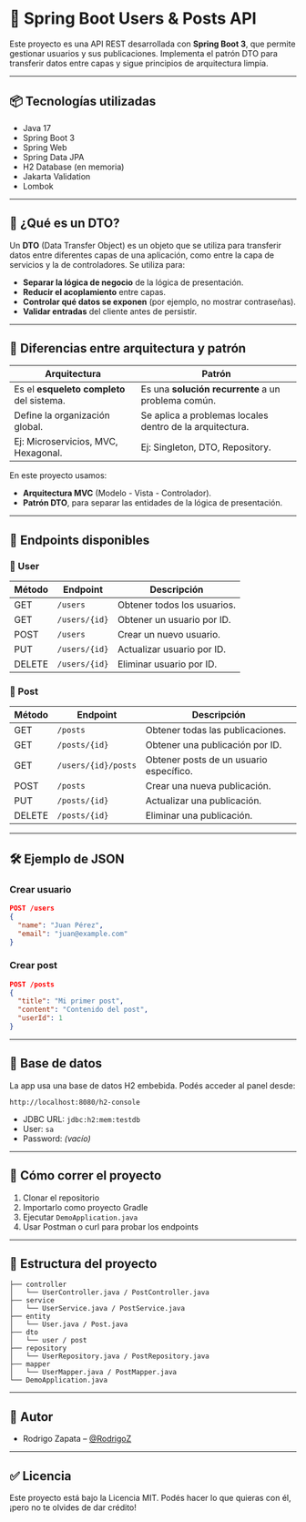 # 🧩 Spring Boot Users & Posts API

Este proyecto es una API REST desarrollada con **Spring Boot 3**, que permite gestionar usuarios y sus publicaciones. Implementa el patrón DTO para transferir datos entre capas y sigue principios de arquitectura limpia.

---

## 📦 Tecnologías utilizadas

- Java 17
- Spring Boot 3
- Spring Web
- Spring Data JPA
- H2 Database (en memoria)
- Jakarta Validation
- Lombok

---

## 📌 ¿Qué es un DTO?

Un **DTO** (Data Transfer Object) es un objeto que se utiliza para transferir datos entre diferentes capas de una aplicación, como entre la capa de servicios y la de controladores. Se utiliza para:

- **Separar la lógica de negocio** de la lógica de presentación.
- **Reducir el acoplamiento** entre capas.
- **Controlar qué datos se exponen** (por ejemplo, no mostrar contraseñas).
- **Validar entradas** del cliente antes de persistir.

---

## 🧱 Diferencias entre arquitectura y patrón

| Arquitectura                  | Patrón                          |
|------------------------------|----------------------------------|
| Es el **esqueleto completo** del sistema. | Es una **solución recurrente** a un problema común. |
| Define la organización global. | Se aplica a problemas locales dentro de la arquitectura. |
| Ej: Microservicios, MVC, Hexagonal. | Ej: Singleton, DTO, Repository. |

En este proyecto usamos:

- **Arquitectura MVC** (Modelo - Vista - Controlador).
- **Patrón DTO**, para separar las entidades de la lógica de presentación.

---

## 📨 Endpoints disponibles

### 🔹 User

| Método | Endpoint       | Descripción                      |
|--------|----------------|----------------------------------|
| GET    | `/users`       | Obtener todos los usuarios.      |
| GET    | `/users/{id}`  | Obtener un usuario por ID.       |
| POST   | `/users`       | Crear un nuevo usuario.          |
| PUT    | `/users/{id}`  | Actualizar usuario por ID.       |
| DELETE | `/users/{id}`  | Eliminar usuario por ID.         |

### 📝 Post

| Método | Endpoint            | Descripción                             |
|--------|---------------------|-----------------------------------------|
| GET    | `/posts`            | Obtener todas las publicaciones.        |
| GET    | `/posts/{id}`       | Obtener una publicación por ID.         |
| GET    | `/users/{id}/posts` | Obtener posts de un usuario específico. |
| POST   | `/posts`            | Crear una nueva publicación.            |
| PUT    | `/posts/{id}`       | Actualizar una publicación.             |
| DELETE | `/posts/{id}`       | Eliminar una publicación.               |

---

## 🛠 Ejemplo de JSON

### Crear usuario

```json
POST /users
{
  "name": "Juan Pérez",
  "email": "juan@example.com"
}
```

### Crear post

```json
POST /posts
{
  "title": "Mi primer post",
  "content": "Contenido del post",
  "userId": 1
}
```

---

## 🧪 Base de datos

La app usa una base de datos H2 embebida. Podés acceder al panel desde:

```
http://localhost:8080/h2-console
```

- JDBC URL: `jdbc:h2:mem:testdb`
- User: `sa`
- Password: *(vacío)*

---

## 🏁 Cómo correr el proyecto

1. Clonar el repositorio
2. Importarlo como proyecto Gradle
3. Ejecutar `DemoApplication.java`
4. Usar Postman o curl para probar los endpoints

---

## 📁 Estructura del proyecto

```
├── controller
│   └── UserController.java / PostController.java
├── service
│   └── UserService.java / PostService.java
├── entity
│   └── User.java / Post.java
├── dto
│   └── user / post
├── repository
│   └── UserRepository.java / PostRepository.java
├── mapper
│   └── UserMapper.java / PostMapper.java
└── DemoApplication.java
```

---

## 👤 Autor

- Rodrigo Zapata – [@RodrigoZ](https://github.com/tu_usuario)

---

## ✅ Licencia

Este proyecto está bajo la Licencia MIT. Podés hacer lo que quieras con él, ¡pero no te olvides de dar crédito!